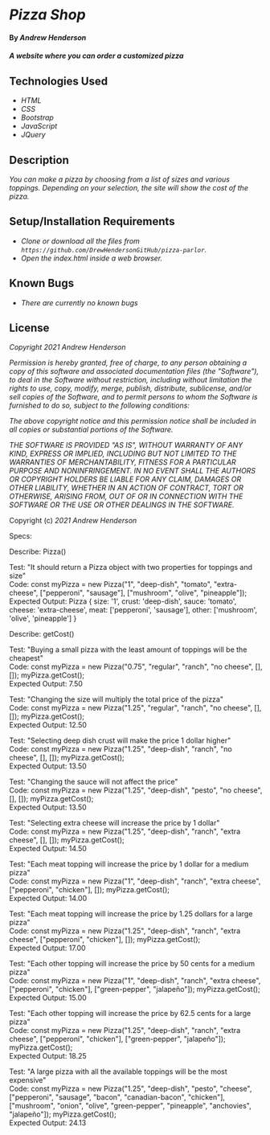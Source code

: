 # _Pizza Shop_

#### By _**Andrew Henderson**_

#### _A website where you can order a customized pizza_

## Technologies Used

* _HTML_
* _CSS_
* _Bootstrap_
* _JavaScript_
* _JQuery_

## Description

_You can make a pizza by choosing from a list of sizes and various toppings. Depending on your selection, the site will show the cost of the pizza._

## Setup/Installation Requirements

* _Clone or download all the files from ```https://github.com/DrewHendersonGitHub/pizza-parlor```._
* _Open the index.html inside a web browser._

## Known Bugs

* _There are currently no known bugs_

## License

_Copyright 2021 Andrew Henderson_

_Permission is hereby granted, free of charge, to any person obtaining a copy of this software and associated documentation files (the "Software"), to deal in the Software without restriction, including without limitation the rights to use, copy, modify, merge, publish, distribute, sublicense, and/or sell copies of the Software, and to permit persons to whom the Software is furnished to do so, subject to the following conditions:_

_The above copyright notice and this permission notice shall be included in all copies or substantial portions of the Software._

_THE SOFTWARE IS PROVIDED "AS IS", WITHOUT WARRANTY OF ANY KIND, EXPRESS OR IMPLIED, INCLUDING BUT NOT LIMITED TO THE WARRANTIES OF MERCHANTABILITY, FITNESS FOR A PARTICULAR PURPOSE AND NONINFRINGEMENT. IN NO EVENT SHALL THE AUTHORS OR COPYRIGHT HOLDERS BE LIABLE FOR ANY CLAIM, DAMAGES OR OTHER LIABILITY, WHETHER IN AN ACTION OF CONTRACT, TORT OR OTHERWISE, ARISING FROM, OUT OF OR IN CONNECTION WITH THE SOFTWARE OR THE USE OR OTHER DEALINGS IN THE SOFTWARE._

Copyright (c) _2021_ _Andrew Henderson_

Specs:

Describe: Pizza()

Test: "It should return a Pizza object with two properties for toppings and size"
\
Code: const myPizza = new Pizza("1", "deep-dish", "tomato", "extra-cheese", ["pepperoni", "sausage"], ["mushroom", "olive", "pineapple"]);
\
Expected Output: Pizza { size: '1', crust: 'deep-dish', sauce: 'tomato', cheese: 'extra-cheese', meat: ['pepperoni', 'sausage'], other: ['mushroom', 'olive', 'pineapple'] }


Describe: getCost()

Test: "Buying a small pizza with the least amount of toppings will be the cheapest"
\
Code: const myPizza = new Pizza("0.75", "regular", "ranch", "no cheese", [], []);
myPizza.getCost();
\
Expected Output: 7.50

Test: "Changing the size will multiply the total price of the pizza"
\
Code: const myPizza = new Pizza("1.25", "regular", "ranch", "no cheese", [], []);
myPizza.getCost();
\
Expected Output: 12.50

Test: "Selecting deep dish crust will make the price 1 dollar higher"
\
Code: const myPizza = new Pizza("1.25", "deep-dish", "ranch", "no cheese", [], []);
myPizza.getCost();
\
Expected Output: 13.50

Test: "Changing the sauce will not affect the price"
\
Code: const myPizza = new Pizza("1.25", "deep-dish", "pesto", "no cheese", [], []);
myPizza.getCost();
\
Expected Output: 13.50

Test: "Selecting extra cheese will increase the price by 1 dollar"
\
Code: const myPizza = new Pizza("1.25", "deep-dish", "ranch", "extra cheese", [], []);
myPizza.getCost();
\
Expected Output: 14.50

Test: "Each meat topping will increase the price by 1 dollar for a medium pizza"
\
Code: const myPizza = new Pizza("1", "deep-dish", "ranch", "extra cheese", ["pepperoni", "chicken"], []);
myPizza.getCost();
\
Expected Output: 14.00

Test: "Each meat topping will increase the price by 1.25 dollars for a large pizza"
\
Code: const myPizza = new Pizza("1.25", "deep-dish", "ranch", "extra cheese", ["pepperoni", "chicken"], []);
myPizza.getCost();
\
Expected Output: 17.00

Test: "Each other topping will increase the price by 50 cents for a medium pizza"
\
Code: const myPizza = new Pizza("1", "deep-dish", "ranch", "extra cheese", ["pepperoni", "chicken"], ["green-pepper", "jalapeño"]);
myPizza.getCost();
\
Expected Output: 15.00

Test: "Each other topping will increase the price by 62.5 cents for a large pizza"
\
Code: const myPizza = new Pizza("1.25", "deep-dish", "ranch", "extra cheese", ["pepperoni", "chicken"], ["green-pepper", "jalapeño"]);
myPizza.getCost();
\
Expected Output: 18.25

Test: "A large pizza with all the available toppings will be the most expensive"
\
Code: const myPizza = new Pizza("1.25", "deep-dish", "pesto", "cheese", ["pepperoni", "sausage", "bacon", "canadian-bacon", "chicken"], ["mushroom", "onion", "olive", "green-pepper", "pineapple", "anchovies", "jalapeño"]);
myPizza.getCost();
\
Expected Output: 24.13
